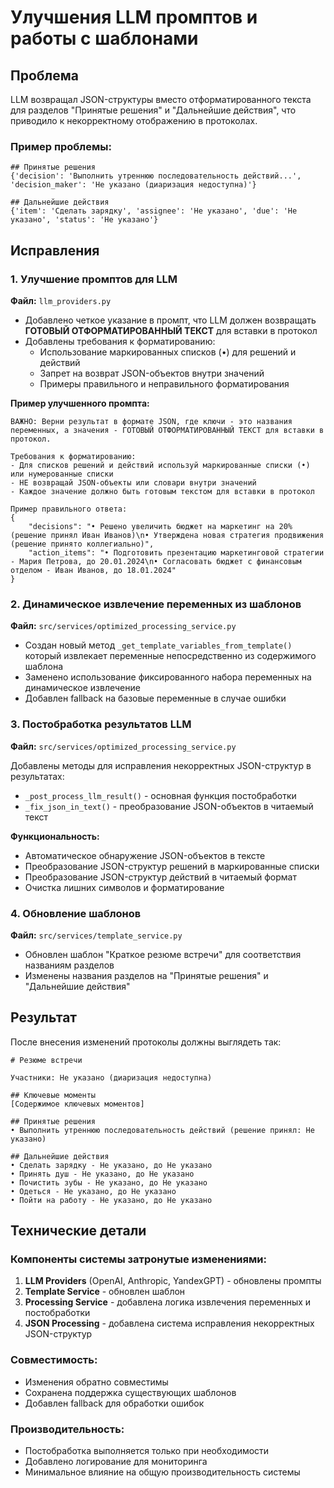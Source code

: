 # Улучшения LLM промптов и работы с шаблонами

## Проблема
LLM возвращал JSON-структуры вместо отформатированного текста для разделов "Принятые решения" и "Дальнейшие действия", что приводило к некорректному отображению в протоколах.

### Пример проблемы:
```
## Принятые решения
{'decision': 'Выполнить утреннюю последовательность действий...', 'decision_maker': 'Не указано (диаризация недоступна)'}

## Дальнейшие действия
{'item': 'Сделать зарядку', 'assignee': 'Не указано', 'due': 'Не указано', 'status': 'Не указано'}
```

## Исправления

### 1. Улучшение промптов для LLM

**Файл:** `llm_providers.py`

- Добавлено четкое указание в промпт, что LLM должен возвращать **ГОТОВЫЙ ОТФОРМАТИРОВАННЫЙ ТЕКСТ** для вставки в протокол
- Добавлены требования к форматированию:
  - Использование маркированных списков (•) для решений и действий
  - Запрет на возврат JSON-объектов внутри значений
  - Примеры правильного и неправильного форматирования

**Пример улучшенного промпта:**
```
ВАЖНО: Верни результат в формате JSON, где ключи - это названия переменных, а значения - ГОТОВЫЙ ОТФОРМАТИРОВАННЫЙ ТЕКСТ для вставки в протокол.

Требования к форматированию:
- Для списков решений и действий используй маркированные списки (•) или нумерованные списки
- НЕ возвращай JSON-объекты или словари внутри значений
- Каждое значение должно быть готовым текстом для вставки в протокол

Пример правильного ответа:
{
    "decisions": "• Решено увеличить бюджет на маркетинг на 20% (решение принял Иван Иванов)\n• Утверждена новая стратегия продвижения (решение принято коллегиально)",
    "action_items": "• Подготовить презентацию маркетинговой стратегии - Мария Петрова, до 20.01.2024\n• Согласовать бюджет с финансовым отделом - Иван Иванов, до 18.01.2024"
}
```

### 2. Динамическое извлечение переменных из шаблонов

**Файл:** `src/services/optimized_processing_service.py`

- Создан новый метод `_get_template_variables_from_template()` который извлекает переменные непосредственно из содержимого шаблона
- Заменено использование фиксированного набора переменных на динамическое извлечение
- Добавлен fallback на базовые переменные в случае ошибки

### 3. Постобработка результатов LLM

**Файл:** `src/services/optimized_processing_service.py`

Добавлены методы для исправления некорректных JSON-структур в результатах:

- `_post_process_llm_result()` - основная функция постобработки
- `_fix_json_in_text()` - преобразование JSON-объектов в читаемый текст

**Функциональность:**
- Автоматическое обнаружение JSON-объектов в тексте
- Преобразование JSON-структур решений в маркированные списки
- Преобразование JSON-структур действий в читаемый формат
- Очистка лишних символов и форматирование

### 4. Обновление шаблонов

**Файл:** `src/services/template_service.py`

- Обновлен шаблон "Краткое резюме встречи" для соответствия названиям разделов
- Изменены названия разделов на "Принятые решения" и "Дальнейшие действия"

## Результат

После внесения изменений протоколы должны выглядеть так:

```
# Резюме встречи  

Участники: Не указано (диаризация недоступна)

## Ключевые моменты
[Содержимое ключевых моментов]

## Принятые решения
• Выполнить утреннюю последовательность действий (решение принял: Не указано)

## Дальнейшие действия
• Сделать зарядку - Не указано, до Не указано
• Принять душ - Не указано, до Не указано
• Почистить зубы - Не указано, до Не указано
• Одеться - Не указано, до Не указано
• Пойти на работу - Не указано, до Не указано
```

## Технические детали

### Компоненты системы затронутые изменениями:
1. **LLM Providers** (OpenAI, Anthropic, YandexGPT) - обновлены промпты
2. **Template Service** - обновлен шаблон
3. **Processing Service** - добавлена логика извлечения переменных и постобработки
4. **JSON Processing** - добавлена система исправления некорректных JSON-структур

### Совместимость:
- Изменения обратно совместимы
- Сохранена поддержка существующих шаблонов
- Добавлен fallback для обработки ошибок

### Производительность:
- Постобработка выполняется только при необходимости
- Добавлено логирование для мониторинга
- Минимальное влияние на общую производительность системы
